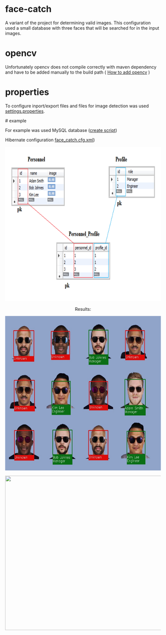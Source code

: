 # face-catch
A variant of the project for determining valid images. This configuration used a small database with three faces that will be searched for in the input images.
# opencv
Unfortunately opencv does not compile correctly with maven dependency and have to be added manually to the build path
( <a target="_blank" href="https://docs.opencv.org/2.4/doc/tutorials/introduction/java_eclipse/java_eclipse.html#java-eclipse">How to add opencv</a> )
# properties
<p>To configure inport/export files and files for image detection was used <a href="src/main/resources/settings.properties">settings.properties</a>.</p>
# example
<p>For example was used MySQL database (<a href="src/main/resources/create_db.sql">create script</a>)</p>
<p>Hibernate configuration <a href="src/main/resources/face_catch.cfg.xml">face_catch.cfg.xml</a>)</p>
<center>
<img src="README/bd.png" height="500" width="800">
<p>Results:</p>
<img src="test_resources/test1/output.jpg" height="500" width="800">
<p></p>
<img src="test_resources/test2/output.jpg" height="500" width="800">
</center>

